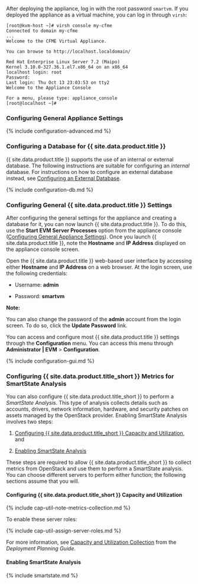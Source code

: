 After deploying the appliance, log in with the root password `smartvm`.
If you deployed the appliance as a virtual machine, you can log in
through `virsh`:

    [root@kvm-host ~]# virsh console my-cfme
    Connected to domain my-cfme
    ...
    Welcome to the CFME Virtual Appliance.

    You can browse to http://localhost.localdomain/

    Red Hat Enterprise Linux Server 7.2 (Maipo)
    Kernel 3.10.0-327.36.1.el7.x86_64 on an x86_64
    localhost login: root
    Password:
    Last login: Thu Oct 13 23:03:53 on tty2
    Welcome to the Appliance Console

    For a menu, please type: appliance_console
    [root@localhost ~]#

### Configuring General Appliance Settings

{% include configuration-advanced.md %}

### Configuring a Database for {{ site.data.product.title }}

{{ site.data.product.title }} supports the use of an internal or external database.
The following instructions are suitable for configuring an *internal*
database. For instructions on how to configure an external database
instead, see [Configuring an External
Database](https://access.redhat.com/documentation/en/red-hat-cloudforms/4.1/single/installing-red-hat-cloudforms-on-red-hat-enterprise-linux-openstack-platform#configuring_an_external_database).

{% include configuration-db.md %}

### Configuring General {{ site.data.product.title }} Settings

After configuring the general settings for the appliance and creating a
database for it, you can now launch {{ site.data.product.title }}. To do this, use the
**Start EVM Server Processes** option from the appliance console
([Configuring General Appliance
Settings](#configuring_general_appliance_settings)). Once you launch
{{ site.data.product.title }}, note the **Hostname** and **IP Address** displayed on
the appliance console screen.

Open the {{ site.data.product.title }} web-based user interface by accessing either
**Hostname** and **IP Address** on a web browser. At the login screen,
use the following credentials:

  - Username: **admin**

  - Password: **smartvm**

**Note:**

You can also change the password of the **admin** account from the login
screen. To do so, click the **Update Password** link.

</div>

You can access and configure most {{ site.data.product.title }} settings through the
**Configuration** menu. You can access this menu through **Administrator
| EVM** \> **Configuration**.

{% include configuration-gui.md %}

### Configuring {{ site.data.product.title_short }} Metrics for SmartState Analysis

You can also configure {{ site.data.product.title_short }} to perform a *SmartState
Analysis*. This type of analysis collects details such as accounts,
drivers, network information, hardware, and security patches on assets
managed by the OpenStack provider. Enabling SmartState Analysis involves
two steps:

1.  [Configuring {{ site.data.product.title_short }} Capacity and
    Utilization](#cf-caputils), and

2.  [Enabling SmartState Analysis](#cf-smartproxy)

These steps are required to allow {{ site.data.product.title_short }} to collect
metrics from OpenStack and use them to perform a SmartState analysis.
You can choose different servers to perform either function; the
following sections assume that you will.

#### Configuring {{ site.data.product.title_short }} Capacity and Utilization

{% include cap-util-note-metrics-collection.md %}

To enable these server roles:

{% include cap-util-assign-server-roles.md %}

For more information, see [Capacity and Utilization
Collection](https://access.redhat.com/documentation/en/red-hat-cloudforms/4.1/deployment-planning-guide/#capacity_and_utilization_collection)
from the *Deployment Planning Guide*.

#### Enabling SmartState Analysis

{% include smartstate.md %}
